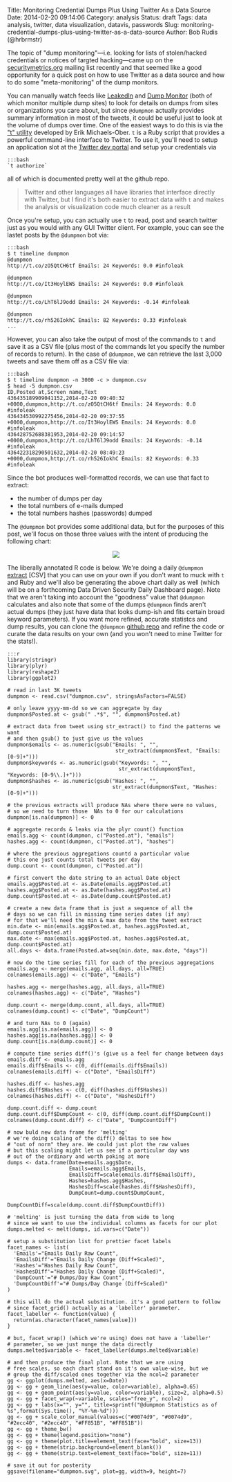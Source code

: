 Title: Monitoring Credential Dumps Plus Using Twitter As a Data Source
Date: 2014-02-20 09:14:06
Category: analysis
Status: draft
Tags: data analysis, twitter, data visualization, datavis, passwords
Slug: monitoring-credential-dumps-plus-using-twitter-as-a-data-source
Author: Bob Rudis (@hrbrmstr)

The topic of "dump monitoring"&mdash;i.e. looking for lists of stolen/hacked credentials or notices of targted hacking&mdash;came up on the [securitymetrics.org](http://securitymetrics.org) mailing list recently and that seemed like a good opportunity for a quick post on how to use Twitter as a data source and how to do some "meta-monitoring" of the dump monitors. 

You can manually watch feeds like [LeakedIn](https://twitter.com/leakedin) and [Dump Monitor](https://twitter.com/dumpmon) (both of which monitor multiple dump sites) to look for details on dumps from sites or organizations you care about, but since `@dumpmon` actually provides summary information in most of the tweets, it could be useful just to look at the volume of dumps over time. One of the easiest ways to do this is via the ["t" utility](https://github.com/sferik/t) developed by Erik Michaels-Ober. `t` is a Ruby script that provides a powerful command-line interface to Twitter. To use it, you'll need to setup an application slot at the [Twitter dev portal](http://dev.twitter.com/apps/new) and setup your credentials via

    :::bash
    `t authorize`

all of which is documented pretty well at the github repo.

>Twitter and other languages all have libraries that interface directly with Twitter, but I find it's
>both easier to extract data with `t` and makes the analysis or visualization code much cleaner as a result

Once you're setup, you can actually use `t` to read, post and search twitter just as you would with any GUI Twitter client. For example, youc can see the lastet posts by the `@dumpmon` bot via:

    :::bash
    $ t timeline dumpmon
    @dumpmon
    http://t.co/zO5QtCH6tf Emails: 24 Keywords: 0.0 #infoleak

    @dumpmon
    http://t.co/It3HoylEWS Emails: 24 Keywords: 0.0 #infoleak

    @dumpmon
    http://t.co/LhT6lJ9odd Emails: 24 Keywords: -0.14 #infoleak

    @dumpmon
    http://t.co/rh526IokhC Emails: 82 Keywords: 0.33 #infoleak
    ...

However, you can also take the output of most of the commands to `t` and save it as a CSV file (plus most of the commands let you specify the number of records to return). In the case of `@dumpmon`, we can retrieve the last 3,000 tweets and save them off as a CSV file via:

    :::bash
    $ t timeline dumpmon -n 3000 -c > dumpmon.csv
    $ head -5 dumpmon.csv
    ID,Posted at,Screen name,Text
    436435189909041152,2014-02-20 09:40:32 +0000,dumpmon,http://t.co/zO5QtCH6tf Emails: 24 Keywords: 0.0 #infoleak
    436434530992275456,2014-02-20 09:37:55 +0000,dumpmon,http://t.co/It3HoylEWS Emails: 24 Keywords: 0.0 #infoleak
    436428752688381953,2014-02-20 09:14:57 +0000,dumpmon,http://t.co/LhT6lJ9odd Emails: 24 Keywords: -0.14 #infoleak
    436422318290501632,2014-02-20 08:49:23 +0000,dumpmon,http://t.co/rh526IokhC Emails: 82 Keywords: 0.33 #infoleak

Since the bot produces well-formatted records, we can use that fact to extract:

- the number of dumps per day
- the total numbers of e-mails dumped
- the total numbers hashes (passwords) dumped

The `@dumpmon` bot provides some additional data, but for the purposes of this post, we'll focus on those three values with the intent of producing the following chart:

<center><a href="http://datadrivensecurity.info/dashboard/img/dumpmon.svg" target=_blank><img src="/dashboard/img/dumpmon.svg" max-width="100%"/></a></center>

The liberally annotated R code is below. We're doing a daily `@dumpmon` [extract](http://datadrivensecurity.info/data/dumpmon.csv) [CSV] that you can use on your own if you don't want to muck with `t` and Ruby and we'll also be generating the above chart daily as well (which will be on a forthcoming Data Driven Security Daily Dashboard page). Note that we aren't taking into account the "goodness" value that `@dumpmon` calculates and also note that some of the dumps `@dumpmon` finds aren't actual dumps (they just have data that looks dump-ish and fits certain broad keyword parameters). If you want more refined, accurate statistcs and dump results, you can clone the `@dumpmon` [github repo](https://github.com/jordan-wright/dumpmon) and refine the code or curate the data results on your own (and you won't need to mine Twitter for the stats!).

    :::r
    library(stringr)
    library(plyr)
    library(reshape2)
    library(ggplot2)

    # read in last 3K tweets
    dumpmon <- read.csv("dumpmon.csv", stringsAsFactors=FALSE)

    # only leave yyyy-mm-dd so we can aggregate by day
    dumpmon$Posted.at <- gsub(" .*$", "", dumpmon$Posted.at)

    # extract data from tweet using str_extract() to find the patterns we want
    # and then gsub() to just give us the values
    dumpmon$emails <- as.numeric(gsub("Emails: ", "", 
                                       str_extract(dumpmon$Text, "Emails: [0-9]+")))
    dumpmon$keywords <- as.numeric(gsub("Keywords: ", "", 
                                        str_extract(dumpmon$Text, "Keywords: [0-9\\.]+")))
    dumpmon$hashes <- as.numeric(gsub("Hashes: ", "", 
                                      str_extract(dumpmon$Text, "Hashes: [0-9]+")))
    
    # the previous extracts will produce NAs where there were no values,
    # so we need to turn those  NAs to 0 for our calculations
    dumpmon[is.na(dumpmon)] <- 0

    # aggregate records & leaks via the plyr count() function
    emails.agg <- count(dumpmon, c("Posted.at"), "emails")
    hashes.agg <- count(dumpmon, c("Posted.at"), "hashes")

    # where the previous aggregations countd a particular value
    # this one just counts total tweets per day
    dump.count <- count(dumpmon, c("Posted.at"))

    # first convert the date string to an actual Date object
    emails.agg$Posted.at <- as.Date(emails.agg$Posted.at)
    hashes.agg$Posted.at <- as.Date(hashes.agg$Posted.at)
    dump.count$Posted.at <- as.Date(dump.count$Posted.at)

    # create a new data frame that is just a sequence of all the 
    # days so we can fill in missing time series dates (if any)
    # for that we'll need the min & max date from the tweet extract
    min.date <- min(emails.agg$Posted.at, hashes.agg$Posted.at, dump.count$Posted.at)
    max.date <- max(emails.agg$Posted.at, hashes.agg$Posted.at, dump.count$Posted.at)
    all.days <- data.frame(Posted.at=seq(min.date, max.date, "days"))

    # now do the time series fill for each of the previous aggregations
    emails.agg <- merge(emails.agg, all.days, all=TRUE)
    colnames(emails.agg) <- c("Date", "Emails")

    hashes.agg <- merge(hashes.agg, all.days, all=TRUE)
    colnames(hashes.agg) <- c("Date", "Hashes")

    dump.count <- merge(dump.count, all.days, all=TRUE)
    colnames(dump.count) <- c("Date", "DumpCount")

    # and turn NAs to 0 (again)
    emails.agg[is.na(emails.agg)] <- 0
    hashes.agg[is.na(hashes.agg)] <- 0
    dump.count[is.na(dump.count)] <- 0

    # compute time series diff()'s (give us a feel for change between days
    emails.diff <- emails.agg
    emails.diff$Emails <- c(0, diff(emails.diff$Emails))
    colnames(emails.diff) <- c("Date", "EmailsDiff")

    hashes.diff <- hashes.agg
    hashes.diff$Hashes <- c(0, diff(hashes.diff$Hashes))
    colnames(hashes.diff) <- c("Date", "HashesDiff")

    dump.count.diff <- dump.count
    dump.count.diff$DumpCount <- c(0, diff(dump.count.diff$DumpCount))
    colnames(dump.count.diff) <- c("Date", "DumpCountDiff")

    # now buld new data frame for 'melting'
    # we're doing scaling of the diff() deltas to see how 
    # "out of norm" they are. We could just plot the raw values
    # but this scaling might let us see if a particular day was
    # out of the ordinary and worth poking at more
    dumps <- data.frame(Date=emails.agg$Date,
                        Emails=emails.agg$Emails,
                        EmailsDiff=scale(emails.diff$EmailsDiff),
                        Hashes=hashes.agg$Hashes,
                        HashesDiff=scale(hashes.diff$HashesDiff),
                        DumpCount=dump.count$DumpCount,
                        DumpCountDiff=scale(dump.count.diff$DumpCountDiff))

    # 'melting' is just turning the data from wide to long
    # since we want to use the individual columns as facets for our plot
    dumps.melted <- melt(dumps, id.vars=c("Date"))

    # setup a substitution list for prettier facet labels
    facet_names <- list(
      'Emails'="Emails Daily Raw Count",
      'EmailsDiff'="Emails Daily Change (Diff+Scaled)",
      'Hashes'="Hashes Daily Raw Count",
      'HashesDiff'="Hashes Daily Change (Diff+Scaled)",
      'DumpCount'="# Dumps/Day Raw Count",
      'DumpCountDiff'="# Dumps/Day Change (Diff+Scaled)"
    )

    # this will do the actual substitution. it's a good pattern to follow
    # since facet_grid() actually as a 'labeller' parameter.
    facet_labeller <- function(value) {
      return(as.character(facet_names[value]))
    }

    # but, facet_wrap() (which we're using) does not have a 'labeller'
    # parameter, so we just munge the data directly
    dumps.melted$variable <- facet_labeller(dumps.melted$variable)

    # and then produce the final plot. Note that we are using
    # free scales, so each chart stand on it's own value-wise, but we 
    # group the diff/scaled ones together via the ncol=2 parameter
    gg <- ggplot(dumps.melted, aes(x=Date))
    gg <- gg + geom_line(aes(y=value, color=variable), alpha=0.65)
    gg <- gg + geom_point(aes(y=value, color=variable), size=2, alpha=0.5)
    gg <- gg + facet_wrap(~variable, scales="free_y", ncol=2)
    gg <- gg + labs(x="", y="", title=sprintf("@dumpmon Statistics as of %s",format(Sys.time(), "%Y-%m-%d")))
    gg <- gg + scale_color_manual(values=c("#0074d9", "#0074d9", "#2ecc40", "#2ecc40", "#FF851B", "#FF851B"))
    gg <- gg + theme_bw()
    gg <- gg + theme(legend.position="none")
    gg <- gg + theme(plot.title=element_text(face="bold", size=13))
    gg <- gg + theme(strip.background=element_blank())
    gg <- gg + theme(strip.text=element_text(face="bold", size=11))

    # save it out for posterity
    ggsave(filename="dumpmon.svg", plot=gg, width=9, height=7)

